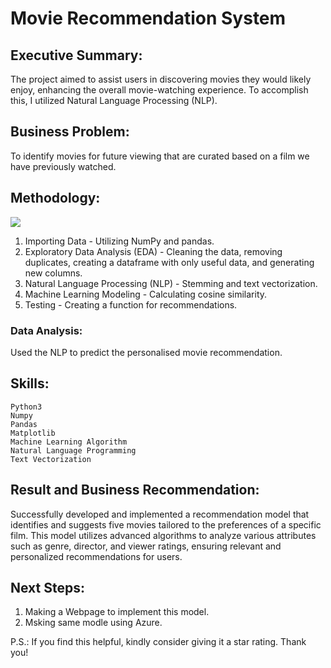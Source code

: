 # Movie Recommendation System

## Executive Summary: 

The project aimed to assist users in discovering movies they would likely enjoy, enhancing the overall movie-watching experience. To accomplish this, I utilized Natural Language Processing (NLP).

## Business Problem:

To identify movies for future viewing that are curated based on a film we have previously watched.

## Methodology:

<img src="https://data-flair.training/blogs/wp-content/uploads/sites/2/2019/07/recommendation-system-project-in-R.png">

1. Importing Data - Utilizing NumPy and pandas.
2. Exploratory Data Analysis (EDA) - Cleaning the data, removing duplicates, creating a dataframe with only useful data, and generating new columns.
3. Natural Language Processing (NLP) - Stemming and text vectorization.
4. Machine Learning Modeling - Calculating cosine similarity.
5. Testing - Creating a function for recommendations.

### Data Analysis:

Used the NLP to predict the personalised movie recommendation.

## Skills:

    Python3
    Numpy
    Pandas
    Matplotlib
    Machine Learning Algorithm
    Natural Language Programming
    Text Vectorization

## Result and Business Recommendation:

Successfully developed and implemented a recommendation model that identifies and suggests five movies tailored to the preferences of a specific film. This model utilizes advanced algorithms to analyze various attributes such as genre, director, and viewer ratings, ensuring relevant and personalized recommendations for users.

## Next Steps:

1. Making a Webpage to implement this model.
2. Msking same modle using Azure.


P.S.: If you find this helpful, kindly consider giving it a star rating. Thank you!
